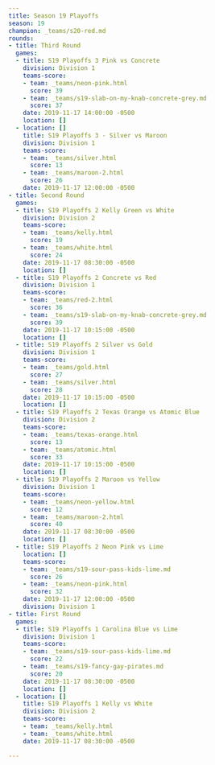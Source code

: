 ```yaml
---
title: Season 19 Playoffs
season: 19
champion: _teams/s20-red.md
rounds:
- title: Third Round
  games:
  - title: S19 Playoffs 3 Pink vs Concrete
    division: Division 1
    teams-score:
    - team: _teams/neon-pink.html
      score: 39
    - team: _teams/s19-slab-on-my-knab-concrete-grey.md
      score: 37
    date: 2019-11-17 14:00:00 -0500
    location: []
  - location: []
    title: S19 Playoffs 3 - Silver vs Maroon
    division: Division 1
    teams-score:
    - team: _teams/silver.html
      score: 13
    - team: _teams/maroon-2.html
      score: 26
    date: 2019-11-17 12:00:00 -0500
- title: Second Round
  games:
  - title: S19 Playoffs 2 Kelly Green vs White
    division: Division 2
    teams-score:
    - team: _teams/kelly.html
      score: 19
    - team: _teams/white.html
      score: 24
    date: 2019-11-17 08:30:00 -0500
    location: []
  - title: S19 Playoffs 2 Concrete vs Red
    division: Division 1
    teams-score:
    - team: _teams/red-2.html
      score: 36
    - team: _teams/s19-slab-on-my-knab-concrete-grey.md
      score: 39
    date: 2019-11-17 10:15:00 -0500
    location: []
  - title: S19 Playoffs 2 Silver vs Gold
    division: Division 1
    teams-score:
    - team: _teams/gold.html
      score: 27
    - team: _teams/silver.html
      score: 28
    date: 2019-11-17 10:15:00 -0500
    location: []
  - title: S19 Playoffs 2 Texas Orange vs Atomic Blue
    division: Division 2
    teams-score:
    - team: _teams/texas-orange.html
      score: 13
    - team: _teams/atomic.html
      score: 33
    date: 2019-11-17 10:15:00 -0500
    location: []
  - title: S19 Playoffs 2 Maroon vs Yellow
    division: Division 1
    teams-score:
    - team: _teams/neon-yellow.html
      score: 12
    - team: _teams/maroon-2.html
      score: 40
    date: 2019-11-17 08:30:00 -0500
    location: []
  - title: S19 Playoffs 2 Neon Pink vs Lime
    location: []
    teams-score:
    - team: _teams/s19-sour-pass-kids-lime.md
      score: 26
    - team: _teams/neon-pink.html
      score: 32
    date: 2019-11-17 12:00:00 -0500
    division: Division 1
- title: First Round
  games:
  - title: S19 Playoffs 1 Carolina Blue vs Lime
    division: Division 1
    teams-score:
    - team: _teams/s19-sour-pass-kids-lime.md
      score: 22
    - team: _teams/s19-fancy-gay-pirates.md
      score: 20
    date: 2019-11-17 08:30:00 -0500
    location: []
  - location: []
    title: S19 Playoffs 1 Kelly vs White
    division: Division 2
    teams-score:
    - team: _teams/kelly.html
    - team: _teams/white.html
    date: 2019-11-17 08:30:00 -0500

---
```

